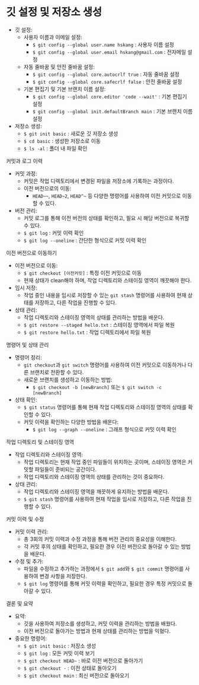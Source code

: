 # 깃 설정 및 저장소 생성
- 깃 설정:
  - 사용자 이름과 이메일 설정:
    - `$ git config --global user.name hskang` : 사용자 이름 설정
    - `$ git config --global user.email hskang@gmail.com` : 전자메일 설정
  - 자동 줄바꿈 및 안전 줄바꿈 설정:
    - `$ git config --global core.autocrlf true` : 자동 줄바꿈 설정
    - `$ git config --global core.safecrlf false` : 안전 줄바꿈 설정
  - 기본 편집기 및 기본 브랜치 이름 설정:
    - `$ git config --global core.editor 'code --wait'` : 기본 편집기 설정
    - `$ git config --global init.defaultBranch main` : 기본 브랜치 이름 설정
- 저장소 생성:
  - `$ git init basic` : 새로운 깃 저장소 생성
  - `$ cd basic` : 생성한 저장소로 이동
  - `$ ls -al` : 폴더 내 파일 확인

커밋과 로그 이력
- 커밋 과정:
  - 커밋은 작업 디렉토리에서 변경된 파일을 저장소에 기록하는 과정이다.
  - 이전 버전으로의 이동:
    - `HEAD~~`, `HEAD~2`, `HEAD^~` 등 다양한 명령어를 사용하여 이전 커밋으로 이동할 수 있다.
- 버전 관리:
  - 커밋 로그를 통해 이전 버전의 상태를 확인하고, 필요 시 해당 버전으로 복귀할 수 있다.
  - `$ git log` : 커밋 이력 확인
  - `$ git log --oneline` : 간단한 형식으로 커밋 이력 확인

이전 버전으로 이동하기
- 이전 버전으로 이동:
  - `$ git checkout [이전커밋]` : 특정 이전 커밋으로 이동
  - 현재 상태가 clean해야 하며, 작업 디렉토리와 스테이징 영역이 깨끗해야 한다.
- 임시 저장:
  - 작업 중인 내용을 임시로 저장할 수 있는 `git stash` 명령어를 사용하여 현재 상태를 저장하고, 다른 작업을 진행할 수 있다.
- 상태 관리:
  - 작업 디렉토리와 스테이징 영역의 상태를 관리하는 방법을 배운다.
  - `$ git restore --staged hello.txt` : 스테이징 영역에서 파일 복원
  - `$ git restore hello.txt` : 작업 디렉토리에서 파일 복원

명령어 및 상태 관리
- 명령어 정리:
  - `git checkout`과 `git switch` 명령어를 사용하여 이전 커밋으로 이동하거나 다른 브랜치로 전환할 수 있다.
  - 새로운 브랜치를 생성하고 이동하는 방법:
    - `$ git checkout -b [newBranch]` 또는 `$ git switch -c [newBranch]`
- 상태 확인:
  - `$ git status` 명령어를 통해 현재 작업 디렉토리와 스테이징 영역의 상태를 확인할 수 있다.
  - 커밋 이력을 확인하는 다양한 방법을 배운다:
    - `$ git log --graph --oneline` : 그래프 형식으로 커밋 이력 확인

작업 디렉토리 및 스테이징 영역
- 작업 디렉토리와 스테이징 영역:
  - 작업 디렉토리는 현재 작업 중인 파일들이 위치하는 곳이며, 스테이징 영역은 커밋할 파일들이 준비되는 공간이다.
  - 작업 디렉토리와 스테이징 영역의 상태를 관리하는 것이 중요하다.
- 상태 관리:
  - 작업 디렉토리와 스테이징 영역을 깨끗하게 유지하는 방법을 배운다.
  - `$ git stash` 명령어를 사용하여 현재 작업을 임시로 저장하고, 다른 작업을 진행할 수 있다.

커밋 이력 및 수정
- 커밋 이력 관리:
  - 총 3회의 커밋 이력과 수정 과정을 통해 버전 관리의 중요성을 이해한다.
  - 각 커밋 후의 상태를 확인하고, 필요한 경우 이전 버전으로 돌아갈 수 있는 방법을 배운다.
- 수정 및 추가:
  - 파일을 수정하고 추가하는 과정에서 `$ git add`와 `$ git commit` 명령어를 사용하여 변경 사항을 저장한다.
  - `$ git log` 명령어를 통해 커밋 이력을 확인하고, 필요한 경우 특정 커밋으로 돌아갈 수 있다.

결론 및 요약
- 요약:
  - 깃을 사용하여 저장소를 생성하고, 커밋 이력을 관리하는 방법을 배웠다.
  - 이전 버전으로 돌아가는 방법과 현재 상태를 관리하는 방법을 익혔다.
- 중요한 명령어:
  - `$ git init basic` : 저장소 생성
  - `$ git log` : 모든 커밋 이력 보기
  - `$ git checkout HEAD~` : 바로 이전 버전으로 돌아가기
  - `$ git checkout -` : 이전 상태로 돌아오기
  - `$ git checkout main` : 최신 버전으로 돌아오기
